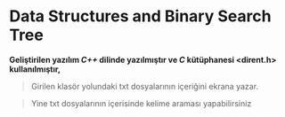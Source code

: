 # Data Structures and Binary Search Tree

**Geliştirilen yazılım _C++_ dilinde yazılmıştır ve _C_ kütüphanesi <dirent.h> kullanılmıştır,**

>Girilen klasör yolundaki txt dosyalarının içeriğini ekrana yazar.

>Yine txt dosyalarının içerisinde kelime araması yapabilirsiniz
